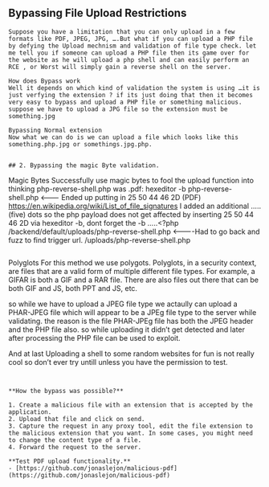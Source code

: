 ## Bypassing File Upload Restrictions
```
Suppose you have a limitation that you can only upload in a few formats like PDF, JPEG, JPG, ….But what if you can upload a PHP file by defying the Upload mechnism and validation of file type check. let me tell you if someone can upload a PHP file then its game over for the website as he will upload a php shell and can easily perform an RCE , or Worst will simply gain a reverse shell on the server.

How does Bypass work
Well it depends on which kind of validation the system is using …it is just verfying the extension ? if its just doing that then it becomes very easy to bypass and upload a PHP file or something malicious. suppose we have to upload a JPG file so the extension must be something.jpg

Bypassing Normal extension
Now what we can do is we can upload a file which looks like this something.php.jpg or somethings.jpg.php.


## 2. Bypassing the magic Byte validation.
```
Magic Bytes
Successfully use magic bytes to fool the upload function into thinking php-reverse-shell.php was .pdf:
hexeditor -b php-reverse-shell.php   <--- Ended up putting in  25 50 44 46 2D (PDF) 
https://en.wikipedia.org/wiki/List_of_file_signatures
I added an additional ..... (five) dots so the php payload does not get affected by inserting 25 50 44 46 2D via hexeditor -b, dont forget the -b 
.....<?php
/backend/default/uploads/php-reverse-shell.php <----Had to go back and fuzz to find trigger url. /uploads/php-reverse-shell.php
```

```
Polyglots
For this method we use polygots. Polyglots, in a security context, are files that are a valid form of multiple different file types. For example, a GIFAR is both a GIF and a RAR file. There are also files out there that can be both GIF and JS, both PPT and JS, etc.

so while we have to upload a JPEG file type we actaully can upload a PHAR-JPEG file which will appear to be a JPEg file type to the server while validating. the reason is the file PHAR-JPEg file has both the JPEG header and the PHP file also. so while uploading it didn’t get detected and later after processing the PHP file can be used to exploit.

And at last Uploading a shell to some random websites for fun is not really cool so don’t ever try untill unless you have the permission to test.
```


**How the bypass was possible?**

1. Create a malicious file with an extension that is accepted by the application.
2. Upload that file and click on send.
3. Capture the request in any proxy tool, edit the file extension to the malicious extension that you want. In some cases, you might need to change the content type of a file.
4. Forward the request to the server.

**Test PDF upload functionality.**
- [https://github.com/jonaslejon/malicious-pdf](https://github.com/jonaslejon/malicious-pdf)

